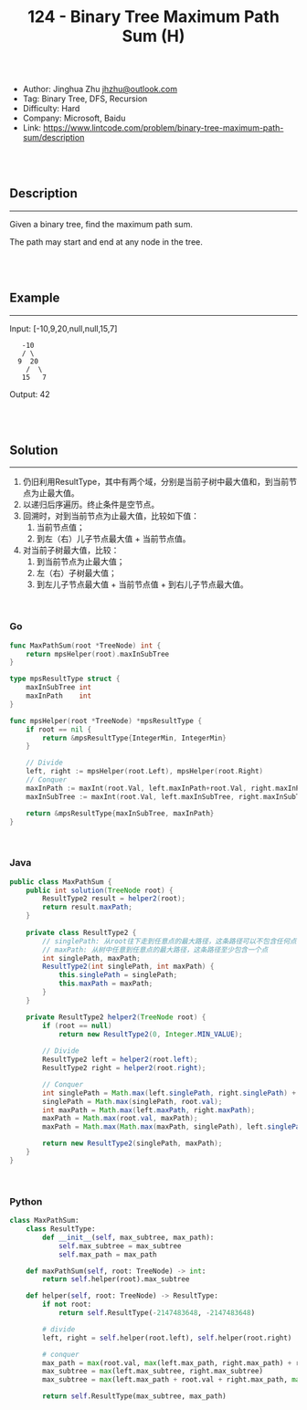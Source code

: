 # <center>124 - Binary Tree Maximum Path Sum (H)</center> 



<br></br>

* Author: Jinghua Zhu <jhzhu@outlook.com>
* Tag: Binary Tree, DFS, Recursion
* Difficulty: Hard
* Company: Microsoft, Baidu
* Link: https://www.lintcode.com/problem/binary-tree-maximum-path-sum/description

<br></br>



## Description
----
Given a binary tree, find the maximum path sum.

The path may start and end at any node in the tree.

<br></br>



## Example
----
Input: [-10,9,20,null,null,15,7]
```
   -10
   / \
  9  20
    /  \
   15   7
```

Output: 42

<br></br>



## Solution
----
1. 仍旧利用ResultType，其中有两个域，分别是当前子树中最大值和，到当前节点为止最大值。
2. 以递归后序遍历。终止条件是空节点。
3. 回溯时，对到当前节点为止最大值，比较如下值：
    1. 当前节点值；
    2. 到左（右）儿子节点最大值 + 当前节点值。
4. 对当前子树最大值，比较：
    1. 到当前节点为止最大值；
    2. 左（右）子树最大值；
    3. 到左儿子节点最大值 + 当前节点值 + 到右儿子节点最大值。

<br>


### Go
```go
func MaxPathSum(root *TreeNode) int {
	return mpsHelper(root).maxInSubTree
}

type mpsResultType struct {
	maxInSubTree int
	maxInPath    int
}

func mpsHelper(root *TreeNode) *mpsResultType {
	if root == nil {
		return &mpsResultType{IntegerMin, IntegerMin}
	}

	// Divide
	left, right := mpsHelper(root.Left), mpsHelper(root.Right)
	// Conquer
	maxInPath := maxInt(root.Val, left.maxInPath+root.Val, right.maxInPath+root.Val)
	maxInSubTree := maxInt(root.Val, left.maxInSubTree, right.maxInSubTree, maxInPath, left.maxInPath+root.Val+right.maxInPath)

	return &mpsResultType{maxInSubTree, maxInPath}
}
```

<br>


### Java
```java
public class MaxPathSum {
	public int solution(TreeNode root) {
        ResultType2 result = helper2(root);
        return result.maxPath;
    }
	
	private class ResultType2 {
        // singlePath: 从root往下走到任意点的最大路径，这条路径可以不包含任何点
        // maxPath: 从树中任意到任意点的最大路径，这条路径至少包含一个点
        int singlePath, maxPath; 
        ResultType2(int singlePath, int maxPath) {
            this.singlePath = singlePath;
            this.maxPath = maxPath;
        }
    }

    private ResultType2 helper2(TreeNode root) {
        if (root == null) 
            return new ResultType2(0, Integer.MIN_VALUE);
        
        // Divide
        ResultType2 left = helper2(root.left);
        ResultType2 right = helper2(root.right);

        // Conquer
        int singlePath = Math.max(left.singlePath, right.singlePath) + root.val;
        singlePath = Math.max(singlePath, root.val);
        int maxPath = Math.max(left.maxPath, right.maxPath);
        maxPath = Math.max(root.val, maxPath);
        maxPath = Math.max(Math.max(maxPath, singlePath), left.singlePath + right.singlePath + root.val);

        return new ResultType2(singlePath, maxPath);
    }
}
```

<br>


### Python
```python
class MaxPathSum:
    class ResultType:
        def __init__(self, max_subtree, max_path):
            self.max_subtree = max_subtree
            self.max_path = max_path

    def maxPathSum(self, root: TreeNode) -> int:
        return self.helper(root).max_subtree

    def helper(self, root: TreeNode) -> ResultType:
        if not root:
            return self.ResultType(-2147483648, -2147483648)

        # divide
        left, right = self.helper(root.left), self.helper(root.right)

        # conquer
        max_path = max(root.val, max(left.max_path, right.max_path) + root.val)
        max_subtree = max(left.max_subtree, right.max_subtree)
        max_subtree = max(left.max_path + root.val + right.max_path, max(max_path, max_subtree))

        return self.ResultType(max_subtree, max_path)
```